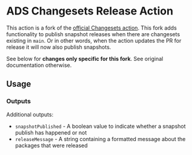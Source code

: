# ADS Changesets Release Action

This action is a fork of the [official Changesets action](https://github.com/changesets/action). This fork adds functionality to publish snapshot releases when there are changesets existing in `main`. Or in other words, when the action updates the PR for release it will now also publish snapshots.

See below for **changes only specific for this fork**. See original documentation otherwise.

## Usage

### Outputs

Additional outputs:
- `snapshotPublished` - A boolean value to indicate whether a snapshot publish has happened or not
- `releaseMessage` - A string containing a formatted message about the packages that were released